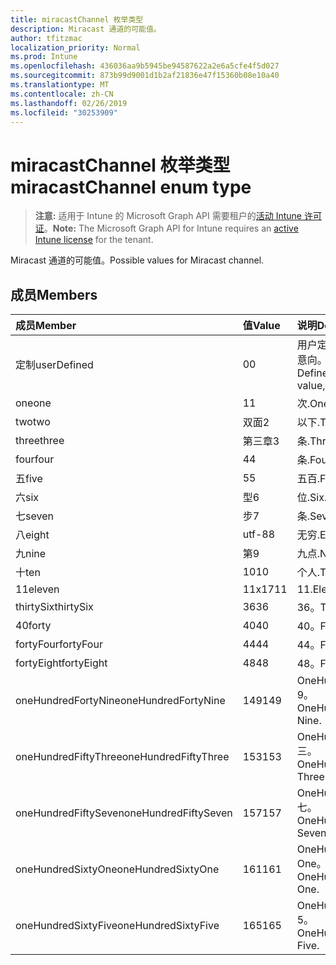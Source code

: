 ```yaml
---
title: miracastChannel 枚举类型
description: Miracast 通道的可能值。
author: tfitzmac
localization_priority: Normal
ms.prod: Intune
ms.openlocfilehash: 436036aa9b5945be94587622a2e6a5cfe4f5d027
ms.sourcegitcommit: 873b99d9001d1b2af21836e47f15360b08e10a40
ms.translationtype: MT
ms.contentlocale: zh-CN
ms.lasthandoff: 02/26/2019
ms.locfileid: "30253909"
---
```

# <a name="miracastchannel-enum-type"></a><span data-ttu-id="9acc7-103">miracastChannel 枚举类型</span><span class="sxs-lookup"><span data-stu-id="9acc7-103">miracastChannel enum type</span></span>

> <span data-ttu-id="9acc7-104">**注意:** 适用于 Intune 的 Microsoft Graph API 需要租户的[活动 Intune 许可证](https://go.microsoft.com/fwlink/?linkid=839381)。</span><span class="sxs-lookup"><span data-stu-id="9acc7-104">**Note:** The Microsoft Graph API for Intune requires an [active Intune license](https://go.microsoft.com/fwlink/?linkid=839381) for the tenant.</span></span>

<span data-ttu-id="9acc7-105">Miracast 通道的可能值。</span><span class="sxs-lookup"><span data-stu-id="9acc7-105">Possible values for Miracast channel.</span></span>

## <a name="members"></a><span data-ttu-id="9acc7-106">成员</span><span class="sxs-lookup"><span data-stu-id="9acc7-106">Members</span></span>
|<span data-ttu-id="9acc7-107">成员</span><span class="sxs-lookup"><span data-stu-id="9acc7-107">Member</span></span>|<span data-ttu-id="9acc7-108">值</span><span class="sxs-lookup"><span data-stu-id="9acc7-108">Value</span></span>|<span data-ttu-id="9acc7-109">说明</span><span class="sxs-lookup"><span data-stu-id="9acc7-109">Description</span></span>|
|:---|:---|:---|
|<span data-ttu-id="9acc7-110">定制</span><span class="sxs-lookup"><span data-stu-id="9acc7-110">userDefined</span></span>|<span data-ttu-id="9acc7-111">0</span><span class="sxs-lookup"><span data-stu-id="9acc7-111">0</span></span>|<span data-ttu-id="9acc7-112">用户定义, 默认值, 无意向。</span><span class="sxs-lookup"><span data-stu-id="9acc7-112">User Defined, default value, no intent.</span></span>|
|<span data-ttu-id="9acc7-113">one</span><span class="sxs-lookup"><span data-stu-id="9acc7-113">one</span></span>|<span data-ttu-id="9acc7-114">1</span><span class="sxs-lookup"><span data-stu-id="9acc7-114">1</span></span>|<span data-ttu-id="9acc7-115">次.</span><span class="sxs-lookup"><span data-stu-id="9acc7-115">One.</span></span>|
|<span data-ttu-id="9acc7-116">two</span><span class="sxs-lookup"><span data-stu-id="9acc7-116">two</span></span>|<span data-ttu-id="9acc7-117">双面</span><span class="sxs-lookup"><span data-stu-id="9acc7-117">2</span></span>|<span data-ttu-id="9acc7-118">以下.</span><span class="sxs-lookup"><span data-stu-id="9acc7-118">Two.</span></span>|
|<span data-ttu-id="9acc7-119">three</span><span class="sxs-lookup"><span data-stu-id="9acc7-119">three</span></span>|<span data-ttu-id="9acc7-120">第三章</span><span class="sxs-lookup"><span data-stu-id="9acc7-120">3</span></span>|<span data-ttu-id="9acc7-121">条.</span><span class="sxs-lookup"><span data-stu-id="9acc7-121">Three.</span></span>|
|<span data-ttu-id="9acc7-122">four</span><span class="sxs-lookup"><span data-stu-id="9acc7-122">four</span></span>|<span data-ttu-id="9acc7-123">4</span><span class="sxs-lookup"><span data-stu-id="9acc7-123">4</span></span>|<span data-ttu-id="9acc7-124">条.</span><span class="sxs-lookup"><span data-stu-id="9acc7-124">Four.</span></span>|
|<span data-ttu-id="9acc7-125">五</span><span class="sxs-lookup"><span data-stu-id="9acc7-125">five</span></span>|<span data-ttu-id="9acc7-126">5</span><span class="sxs-lookup"><span data-stu-id="9acc7-126">5</span></span>|<span data-ttu-id="9acc7-127">五百.</span><span class="sxs-lookup"><span data-stu-id="9acc7-127">Five.</span></span>|
|<span data-ttu-id="9acc7-128">六</span><span class="sxs-lookup"><span data-stu-id="9acc7-128">six</span></span>|<span data-ttu-id="9acc7-129">型</span><span class="sxs-lookup"><span data-stu-id="9acc7-129">6</span></span>|<span data-ttu-id="9acc7-130">位.</span><span class="sxs-lookup"><span data-stu-id="9acc7-130">Six.</span></span>|
|<span data-ttu-id="9acc7-131">七</span><span class="sxs-lookup"><span data-stu-id="9acc7-131">seven</span></span>|<span data-ttu-id="9acc7-132">步</span><span class="sxs-lookup"><span data-stu-id="9acc7-132">7</span></span>|<span data-ttu-id="9acc7-133">条.</span><span class="sxs-lookup"><span data-stu-id="9acc7-133">Seven.</span></span>|
|<span data-ttu-id="9acc7-134">八</span><span class="sxs-lookup"><span data-stu-id="9acc7-134">eight</span></span>|<span data-ttu-id="9acc7-135">utf-8</span><span class="sxs-lookup"><span data-stu-id="9acc7-135">8</span></span>|<span data-ttu-id="9acc7-136">无穷.</span><span class="sxs-lookup"><span data-stu-id="9acc7-136">Eight.</span></span>|
|<span data-ttu-id="9acc7-137">九</span><span class="sxs-lookup"><span data-stu-id="9acc7-137">nine</span></span>|<span data-ttu-id="9acc7-138">第</span><span class="sxs-lookup"><span data-stu-id="9acc7-138">9</span></span>|<span data-ttu-id="9acc7-139">九点.</span><span class="sxs-lookup"><span data-stu-id="9acc7-139">Nine.</span></span>|
|<span data-ttu-id="9acc7-140">十</span><span class="sxs-lookup"><span data-stu-id="9acc7-140">ten</span></span>|<span data-ttu-id="9acc7-141">10</span><span class="sxs-lookup"><span data-stu-id="9acc7-141">10</span></span>|<span data-ttu-id="9acc7-142">个人.</span><span class="sxs-lookup"><span data-stu-id="9acc7-142">Ten.</span></span>|
|<span data-ttu-id="9acc7-143">11</span><span class="sxs-lookup"><span data-stu-id="9acc7-143">eleven</span></span>|<span data-ttu-id="9acc7-144">11x17</span><span class="sxs-lookup"><span data-stu-id="9acc7-144">11</span></span>|<span data-ttu-id="9acc7-145">11.</span><span class="sxs-lookup"><span data-stu-id="9acc7-145">Eleven.</span></span>|
|<span data-ttu-id="9acc7-146">thirtySix</span><span class="sxs-lookup"><span data-stu-id="9acc7-146">thirtySix</span></span>|<span data-ttu-id="9acc7-147">36</span><span class="sxs-lookup"><span data-stu-id="9acc7-147">36</span></span>|<span data-ttu-id="9acc7-148">36。</span><span class="sxs-lookup"><span data-stu-id="9acc7-148">Thirty-Six.</span></span>|
|<span data-ttu-id="9acc7-149">40</span><span class="sxs-lookup"><span data-stu-id="9acc7-149">forty</span></span>|<span data-ttu-id="9acc7-150">40</span><span class="sxs-lookup"><span data-stu-id="9acc7-150">40</span></span>|<span data-ttu-id="9acc7-151">40。</span><span class="sxs-lookup"><span data-stu-id="9acc7-151">Forty.</span></span>|
|<span data-ttu-id="9acc7-152">fortyFour</span><span class="sxs-lookup"><span data-stu-id="9acc7-152">fortyFour</span></span>|<span data-ttu-id="9acc7-153">44</span><span class="sxs-lookup"><span data-stu-id="9acc7-153">44</span></span>|<span data-ttu-id="9acc7-154">44。</span><span class="sxs-lookup"><span data-stu-id="9acc7-154">Forty-Four.</span></span>|
|<span data-ttu-id="9acc7-155">fortyEight</span><span class="sxs-lookup"><span data-stu-id="9acc7-155">fortyEight</span></span>|<span data-ttu-id="9acc7-156">48</span><span class="sxs-lookup"><span data-stu-id="9acc7-156">48</span></span>|<span data-ttu-id="9acc7-157">48。</span><span class="sxs-lookup"><span data-stu-id="9acc7-157">Forty-Eight.</span></span>|
|<span data-ttu-id="9acc7-158">oneHundredFortyNine</span><span class="sxs-lookup"><span data-stu-id="9acc7-158">oneHundredFortyNine</span></span>|<span data-ttu-id="9acc7-159">149</span><span class="sxs-lookup"><span data-stu-id="9acc7-159">149</span></span>|<span data-ttu-id="9acc7-160">OneHundredForty-9。</span><span class="sxs-lookup"><span data-stu-id="9acc7-160">OneHundredForty-Nine.</span></span>|
|<span data-ttu-id="9acc7-161">oneHundredFiftyThree</span><span class="sxs-lookup"><span data-stu-id="9acc7-161">oneHundredFiftyThree</span></span>|<span data-ttu-id="9acc7-162">153</span><span class="sxs-lookup"><span data-stu-id="9acc7-162">153</span></span>|<span data-ttu-id="9acc7-163">OneHundredFifty-三。</span><span class="sxs-lookup"><span data-stu-id="9acc7-163">OneHundredFifty-Three.</span></span>|
|<span data-ttu-id="9acc7-164">oneHundredFiftySeven</span><span class="sxs-lookup"><span data-stu-id="9acc7-164">oneHundredFiftySeven</span></span>|<span data-ttu-id="9acc7-165">157</span><span class="sxs-lookup"><span data-stu-id="9acc7-165">157</span></span>|<span data-ttu-id="9acc7-166">OneHundredFifty-七。</span><span class="sxs-lookup"><span data-stu-id="9acc7-166">OneHundredFifty-Seven.</span></span>|
|<span data-ttu-id="9acc7-167">oneHundredSixtyOne</span><span class="sxs-lookup"><span data-stu-id="9acc7-167">oneHundredSixtyOne</span></span>|<span data-ttu-id="9acc7-168">161</span><span class="sxs-lookup"><span data-stu-id="9acc7-168">161</span></span>|<span data-ttu-id="9acc7-169">OneHundredSixty-One。</span><span class="sxs-lookup"><span data-stu-id="9acc7-169">OneHundredSixty-One.</span></span>|
|<span data-ttu-id="9acc7-170">oneHundredSixtyFive</span><span class="sxs-lookup"><span data-stu-id="9acc7-170">oneHundredSixtyFive</span></span>|<span data-ttu-id="9acc7-171">165</span><span class="sxs-lookup"><span data-stu-id="9acc7-171">165</span></span>|<span data-ttu-id="9acc7-172">OneHundredSixty-5。</span><span class="sxs-lookup"><span data-stu-id="9acc7-172">OneHundredSixty-Five.</span></span>|




